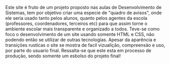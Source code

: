 Este site é fruto de um projeto proposto nas aulas de Desenvolvimento de Sistemas, tem por objetivo criar uma especie de "quadro de avisos", onde ele seria usado tanto pelos alunos, quanto pelos agentes da escola (professores, coordenadores, terceiros etc) para que assim torne o ambiente escolar mais transparente e organizado a todos.
Teve-se como foco o desenvolvimento de um site usando somente HTML e CSS, não podendo então se utilizar de outras tecnologias. Apesar da aparência e transições rusticas o site se mostra de facil vizualição, compreensão e uso, por parte do usuario final.
Ressalta-se que este esta em processo de produção, sendo somente um esbolso do projeto final!